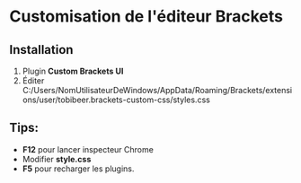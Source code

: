 # Customisation de l'éditeur Brackets

## Installation
1. Plugin **Custom Brackets UI**
2. Éditer
C:/Users/NomUtilisateurDeWindows/AppData/Roaming/Brackets/extensions/user/tobibeer.brackets-custom-css/styles.css

## Tips:
- **F12** pour lancer inspecteur Chrome
- Modifier **style.css**
- **F5** pour recharger les plugins.
